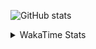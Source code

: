 ![GitHub stats](https://github-readme-stats.vercel.app/api?username=finger-bone&show_icons=true&theme=transparent)

<details>

<summary>WakaTime Stats</summary>

### WakaTime Stats

![WakaTime stats](https://github-readme-stats.vercel.app/api/wakatime?username=zend&layout=compact)

</details>
